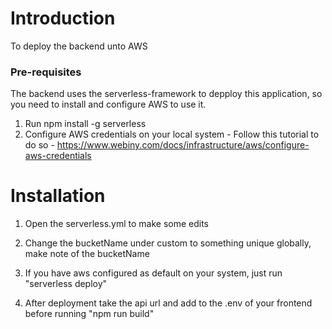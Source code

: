 # Introduction
To deploy the backend unto AWS

### Pre-requisites
The backend uses the serverless-framework to depploy this application, so you need to install and configure AWS to use it.

1. Run npm install -g serverless
2. Configure AWS credentials on your local system - Follow this tutorial to do so - https://www.webiny.com/docs/infrastructure/aws/configure-aws-credentials



# Installation

1. Open the serverless.yml to make some edits

2. Change the bucketName under custom to something unique globally, make note of the bucketName

3. If you have aws configured as default on your system, just run "serverless deploy"

4. After deployment take the api url and add to the .env of your frontend before running "npm run build"
